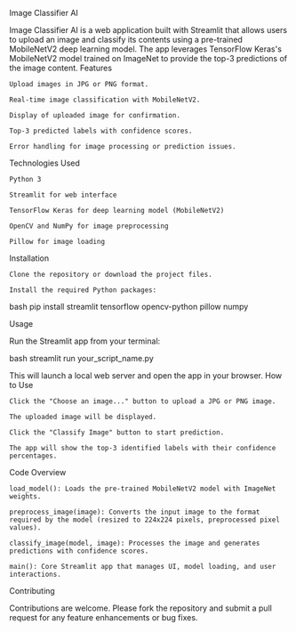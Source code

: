 Image Classifier AI

Image Classifier AI is a web application built with Streamlit that allows users to upload an image and classify its contents using a pre-trained MobileNetV2 deep learning model. The app leverages TensorFlow Keras's MobileNetV2 model trained on ImageNet to provide the top-3 predictions of the image content.
Features

    Upload images in JPG or PNG format.

    Real-time image classification with MobileNetV2.

    Display of uploaded image for confirmation.

    Top-3 predicted labels with confidence scores.

    Error handling for image processing or prediction issues.

Technologies Used

    Python 3

    Streamlit for web interface

    TensorFlow Keras for deep learning model (MobileNetV2)

    OpenCV and NumPy for image preprocessing

    Pillow for image loading

Installation

    Clone the repository or download the project files.

    Install the required Python packages:

bash
pip install streamlit tensorflow opencv-python pillow numpy

Usage

Run the Streamlit app from your terminal:

bash
streamlit run your_script_name.py

This will launch a local web server and open the app in your browser.
How to Use

    Click the "Choose an image..." button to upload a JPG or PNG image.

    The uploaded image will be displayed.

    Click the "Classify Image" button to start prediction.

    The app will show the top-3 identified labels with their confidence percentages.

Code Overview

    load_model(): Loads the pre-trained MobileNetV2 model with ImageNet weights.

    preprocess_image(image): Converts the input image to the format required by the model (resized to 224x224 pixels, preprocessed pixel values).

    classify_image(model, image): Processes the image and generates predictions with confidence scores.

    main(): Core Streamlit app that manages UI, model loading, and user interactions.

Contributing

Contributions are welcome. Please fork the repository and submit a pull request for any feature enhancements or bug fixes.
